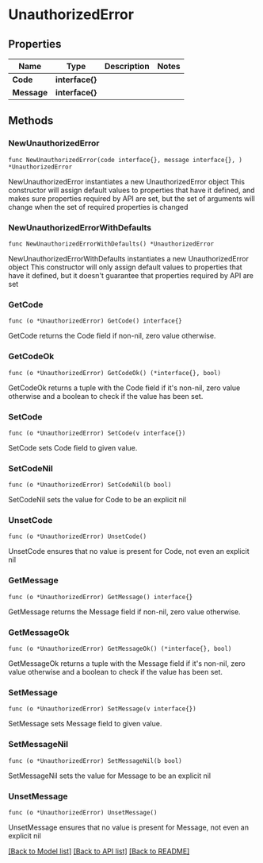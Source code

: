 # UnauthorizedError

## Properties

Name | Type | Description | Notes
------------ | ------------- | ------------- | -------------
**Code** | **interface{}** |  | 
**Message** | **interface{}** |  | 

## Methods

### NewUnauthorizedError

`func NewUnauthorizedError(code interface{}, message interface{}, ) *UnauthorizedError`

NewUnauthorizedError instantiates a new UnauthorizedError object
This constructor will assign default values to properties that have it defined,
and makes sure properties required by API are set, but the set of arguments
will change when the set of required properties is changed

### NewUnauthorizedErrorWithDefaults

`func NewUnauthorizedErrorWithDefaults() *UnauthorizedError`

NewUnauthorizedErrorWithDefaults instantiates a new UnauthorizedError object
This constructor will only assign default values to properties that have it defined,
but it doesn't guarantee that properties required by API are set

### GetCode

`func (o *UnauthorizedError) GetCode() interface{}`

GetCode returns the Code field if non-nil, zero value otherwise.

### GetCodeOk

`func (o *UnauthorizedError) GetCodeOk() (*interface{}, bool)`

GetCodeOk returns a tuple with the Code field if it's non-nil, zero value otherwise
and a boolean to check if the value has been set.

### SetCode

`func (o *UnauthorizedError) SetCode(v interface{})`

SetCode sets Code field to given value.


### SetCodeNil

`func (o *UnauthorizedError) SetCodeNil(b bool)`

 SetCodeNil sets the value for Code to be an explicit nil

### UnsetCode
`func (o *UnauthorizedError) UnsetCode()`

UnsetCode ensures that no value is present for Code, not even an explicit nil
### GetMessage

`func (o *UnauthorizedError) GetMessage() interface{}`

GetMessage returns the Message field if non-nil, zero value otherwise.

### GetMessageOk

`func (o *UnauthorizedError) GetMessageOk() (*interface{}, bool)`

GetMessageOk returns a tuple with the Message field if it's non-nil, zero value otherwise
and a boolean to check if the value has been set.

### SetMessage

`func (o *UnauthorizedError) SetMessage(v interface{})`

SetMessage sets Message field to given value.


### SetMessageNil

`func (o *UnauthorizedError) SetMessageNil(b bool)`

 SetMessageNil sets the value for Message to be an explicit nil

### UnsetMessage
`func (o *UnauthorizedError) UnsetMessage()`

UnsetMessage ensures that no value is present for Message, not even an explicit nil

[[Back to Model list]](../README.md#documentation-for-models) [[Back to API list]](../README.md#documentation-for-api-endpoints) [[Back to README]](../README.md)


